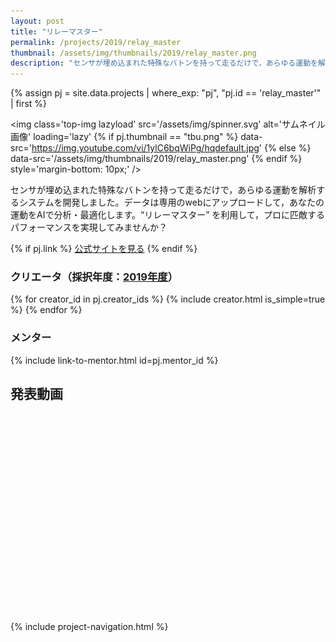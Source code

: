 ```yaml
---
layout: post
title: "リレーマスター"
permalink: /projects/2019/relay_master
thumbnail: /assets/img/thumbnails/2019/relay_master.png
description: "センサが埋め込まれた特殊なバトンを持って走るだけで，あらゆる運動を解析するシステムを開発しました。データは専用のwebにアップロードして，あなたの運動をAIで分析・最適化します。“リレーマスター” を利用して，プロに匹敵するパフォーマンスを実現してみませんか？"
---
```


{% assign pj = site.data.projects | where_exp: "pj", "pj.id == 'relay_master'" | first %}

<img class='top-img lazyload' src='/assets/img/spinner.svg' alt='サムネイル画像' loading='lazy'
{% if pj.thumbnail == "tbu.png" %} data-src='https://img.youtube.com/vi/1ylC6bqWiPg/hqdefault.jpg'
{% else %}                         data-src='/assets/img/thumbnails/2019/relay_master.png'
{% endif %}                        style='margin-bottom: 10px;' />

センサが埋め込まれた特殊なバトンを持って走るだけで，あらゆる運動を解析するシステムを開発しました。データは専用のwebにアップロードして，あなたの運動をAIで分析・最適化します。“リレーマスター” を利用して，プロに匹敵するパフォーマンスを実現してみませんか？

{% if pj.link %}
<a href="{{ pj.link }}" target="_blank" class="button">公式サイトを見る</a>
{% endif %}

### クリエータ（採択年度：<a href='/projects/2019'>2019年度</a>）
<p>
{% for creator_id in pj.creator_ids %}
  {% include creator.html is_simple=true %}
{% endfor %}
</p>

### メンター
<p>{% include link-to-mentor.html id=pj.mentor_id %}</p>

## 発表動画
<div class="youtube">
  <iframe width="560" height="315" class="lazyload" data-src="https://www.youtube.com/embed/1ylC6bqWiPg?rel=0" frameborder="0" allowfullscreen=""></iframe>
</div>

{% include project-navigation.html %}

